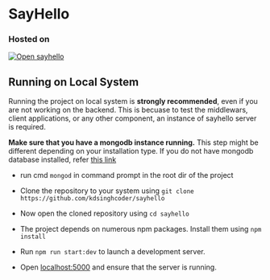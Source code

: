 # SayHello

### Hosted on
 <a href="https://sa-yhello.herokuapp.com/">
  <img src="https://www.herokucdn.com/deploy/button.svg" alt="Open sayhello">
</a>

## Running on Local System

Running the project on local system is **strongly recommended**, even if you are not working on the backend. This is becuase to test the middlewars, client applications, or any other component, an instance of sayhello server is required.

 **Make sure that you have a mongodb instance running.** This step might be different depending on your installation type. If you do not have mongodb database installed, refer [this link](https://docs.mongodb.com/manual/administration/install-community/)

- run cmd `mongod` in command prompt in the root dir of the project 

- Clone the repository to your system using `git clone https://github.com/kdsinghcoder/sayhello`
- Now open the cloned repository using `cd sayhello`
- The project depends on numerous npm packages. Install them using  `npm install`
- Run `npm run start:dev` to launch a development server.
- Open [localhost:5000](http://localhost:5000) and ensure that the server is running.
